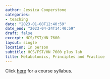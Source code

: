 ```yaml
---
author: Jessica Cooperstone
categories:
- teaching
date: "2023-01-08T12:40:59"
date_end: "2023-04-24T14:40:59"
draft: false
excerpt: HCS/FST/HN 7600
layout: single
location: In person
subtitle: HCS/FST/HN 7600 plus lab
title: Metabolomics, Principles and Practice
---
```


Click [here](https://github.com/jcooperstone/lab-site/blob/main/content/talk/2022_metabolomics/Metabolomics7600_Syllabus_20220330.pdf) for a course syllabus.